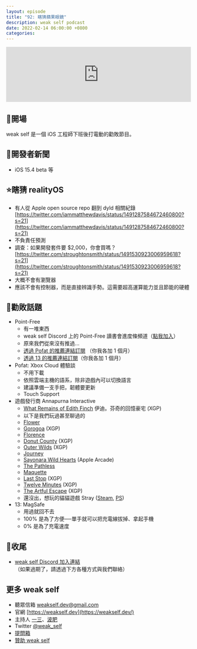 ```yaml
---
layout: episode
title: "92: 瞎猜蘋果眼鏡"
description: weak self podcast
date: 2022-02-14 06:00:00 +0800
categories:
---
```


<iframe src="https://www.listennotes.com/podcasts/weak-self/92-瞎猜蘋果眼鏡-S_EtoCv0VcB/embed/" width="100%" style="width: 1px; min-width: 100%;" loading="lazy" frameborder="0" scrolling="no"></iframe>

## 👋開場

weak self 是一個 iOS 工程師下班後打電動的勸敗節目。

## 📰開發者新聞

- iOS 15.4 beta 等

## ⭐️瞎猜 realityOS

- 有人從 Apple open source repo 翻到 dyld 相關紀錄 [https://twitter.com/iammatthewdavis/status/1491287584672460800?s=21](https://twitter.com/iammatthewdavis/status/1491287584672460800?s=21)
- 不負責任預測
- 調查：如果開發套件要 $2,000，你會買嗎？[https://twitter.com/stroughtonsmith/status/1491530923006959618?s=21](https://twitter.com/stroughtonsmith/status/1491530923006959618?s=21)
- 大概不會有瀏覽器
- 應該不會有控制器，而是直接辨識手勢。這需要超高運算能力並且節能的硬體

## 💸勸敗話題

- Point-Free
    - 有一堆東西
    - weak self Discord 上的 Point-Free 讀書會進度條頻道（[點我加入](https://discord.gg/Q3ajHg4Hwj)）
    - 原來我們從來沒有推過...
    - [透過 Pofat 的推薦連結訂閱](https://www.pointfree.co/subscribe/personal?ref=ABRO2BXm) （你我各加 1 個月）
    - [透過 13 的推薦連結訂閱](https://www.pointfree.co/subscribe/personal?ref=Bzfb7AYk)（你我各加 1 個月）
- Pofat: Xbox Cloud 體驗談
    - 不用下載
    - 依照雲端主機的語系，除非遊戲內可以切換語言
    - 建議準備一支手把，韌體要更新
    - Touch Support
- 遊戲發行商 Annapurna Interactive
    - [What Remains of Edith Finch](https://en.wikipedia.org/wiki/What_Remains_of_Edith_Finch) 伊迪。芬奇的回憶豪宅 (XGP)
    - 以下是我們玩過甚至聊過的
    - [Flower](https://en.wikipedia.org/wiki/Flower_(video_game))
    - [Gorogoa](https://en.wikipedia.org/wiki/Gorogoa) (XGP)
    - [Florence](https://en.wikipedia.org/wiki/Florence_(video_game))
    - [Donut County](https://en.wikipedia.org/wiki/Donut_County) (XGP)
    - [Outer Wilds](https://en.wikipedia.org/wiki/Outer_Wilds) (XGP)
    - [Journey](https://en.wikipedia.org/wiki/Journey_(2012_video_game))
    - [Sayonara Wild Hearts](https://en.wikipedia.org/wiki/Sayonara_Wild_Hearts) (Apple Arcade)
    - [The Pathless](https://en.wikipedia.org/wiki/The_Pathless)
    - [Maquette](https://en.wikipedia.org/wiki/Maquette_(video_game))
    - [Last Stop](https://en.wikipedia.org/wiki/Last_Stop_(video_game)) (XGP)
    - [Twelve Minutes](https://en.wikipedia.org/wiki/Twelve_Minutes) (XGP)
    - [The Artful Escape](https://en.wikipedia.org/wiki/The_Artful_Escape) (XGP)
    - 還沒出，想玩的貓貓遊戲 Stray ([Steam](https://store.steampowered.com/app/1332010/Stray/?l=tchinese), [PS](https://www.playstation.com/zh-hant-tw/games/stray/))
- 13: MagSafe
    - 用過就回不去
    - 100% 是為了方便──單手就可以把充電線拔掉、拿起手機
    - 0% 是為了充電速度

## 👋收尾

- [weak self Discord 加入連結](https://discord.gg/tJKwMFAu)（如果過期了，請透過下方各種方式與我們聯絡）

## 更多 weak self

- 聽眾信箱 [weakself.dev@gmail.com](mailto:weakself.dev@gmail.com)
- 官網 [https://weakself.dev](https://weakself.dev/)
- 主持人 [一三](https://twitter.com/ethanhuang13)、[波肥](https://twitter.com/PofatTseng)
- Twitter [@weak_self](https://twitter.com/weak_self)
- [提問箱](https://peing.net/zh-TW/weak_self)
- [贊助 weak self](https://weakself.dev/#donation)